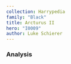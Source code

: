 ```yaml
---
collection: Harrypedia
family: "Black"
title: Arcturus II
hero: "I0009"
author: Luke Schierer
---
```



### Analysis

